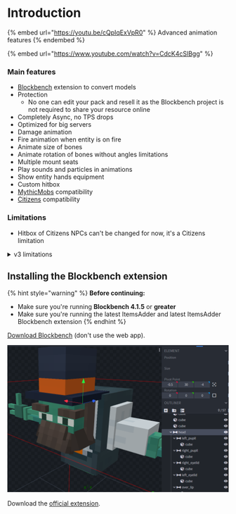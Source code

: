 # Introduction

{% embed url="https://youtu.be/cQpIqExVpR0" %}
Advanced animation features
{% endembed %}

{% embed url="https://www.youtube.com/watch?v=CdcK4cSlBgg" %}

### Main features

* [Blockbench](https://www.blockbench.net/) extension to convert models
* Protection
  * No one can edit your pack and resell it as the Blockbench project is not required to share your resource online
* Completely Async, no TPS drops
* Optimized for big servers
* Damage animation
* Fire animation when entity is on fire
* Animate size of bones
* Animate rotation of bones without angles limitations
* Multiple mount seats
* Play sounds and particles in animations
* Show entity hands equipment
* Custom hitbox
* [MythicMobs](mythicmobs.md) compatibility
* [Citizens](citizens.md) compatibility

### Limitations

* Hitbox of Citizens NPCs can't be changed for now, it's a Citizens limitation &#x20;

<details>

<summary>v3 limitations</summary>

* Head bone rotation works only if the mob head is not too far from the center of the body
* Pressing SHIFT on flying mobs to move down works only on 1.15, 1.17 and 1.18 clients as 1.16 clients have this bug: [https://bugs.mojang.com/browse/MC-202202](https://bugs.mojang.com/browse/MC-202202) .\
  1.16 clients will see players flying if they press SHIFT while on a flying entity while they should still be riding the entity.
* This plugin uses multiple entities to create the animation. \
  Network delay can cause slight animation glitches. \
  It can cause a little lag on servers if you spawn too many entities around players and if your models have too many bones.\
  (NOTE: this plugin is highly optimized so you won't get lag if your server is not a potato)

</details>

## Installing the Blockbench extension

{% hint style="warning" %}
**Before continuing:**

* Make sure you're running **Blockbench 4.1.5** or **greater**
* Make sure you're running the latest ItemsAdder and latest ItemsAdder Blockbench extension
{% endhint %}

[Download Blockbench](https://www.blockbench.net/) (don't use the web app).

![](<../../../.gitbook/assets/image (131).png>)

Download the [official extension](https://github.com/LoneDev6/itemsadder-entity/releases/tag/1.2.6).

<figure><img src="../../../.gitbook/assets/image (249).png" alt=""><figcaption></figcaption></figure>
